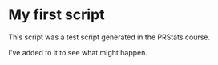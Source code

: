 # My first script

This script was a test script generated in the PRStats course.

I've added to it to see what might happen.